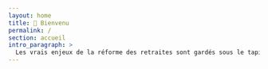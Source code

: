 ```yaml
---
layout: home
title: 👋 Bienvenu
permalink: /
section: accueil
intro_paragraph: >
  Les vrais enjeux de la réforme des retraites sont gardés sous le tapis pour focaliser l'attention sur le changement à une retraite à points. Nous voulons réorienter le débat sur les sujets importants autour de cette réforme en particulier et de la retraite en général.
---
```

